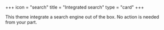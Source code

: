 +++
icon = "search"
title = "Integrated search"
type = "card"
+++

This theme integrate a search engine out of the box.
No action is needed from your part.
